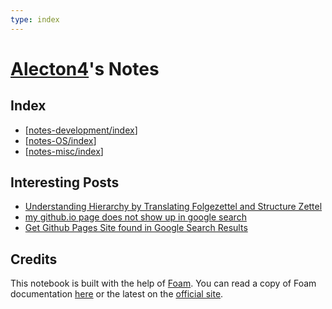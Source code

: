 ```yaml
---
type: index
---
```


# [Alecton4](https://github.com/Alecton4)'s Notes

## Index

- [[notes-development/index]]
- [[notes-OS/index]]
- [[notes-misc/index]]

## Interesting Posts

- [Understanding Hierarchy by Translating Folgezettel and Structure Zettel](https://zettelkasten.de/posts/understanding-hierarchy-translating-folgezettel/)
- [my github.io page does not show up in google search](https://github.com/community/community/discussions/44421)
- [Get Github Pages Site found in Google Search Results](https://stackoverflow.com/questions/49073043/get-github-pages-site-found-in-google-search-results)

## Credits

This notebook is built with the help of [Foam](https://github.com/foambubble/foam). You can read a copy of Foam documentation [here](doc-foam/getting-started.md) or the latest on the [official site](https://foambubble.github.io/foam/).

[//begin]: # "Autogenerated link references for markdown compatibility"
[notes-development/index]: notes-development%2Findex.md "Development Tips"
[notes-OS/index]: notes-OS%2Findex.md "Operating System"
[notes-misc/index]: notes-misc%2Findex.md "Miscellaneous"
[//end]: # "Autogenerated link references"
